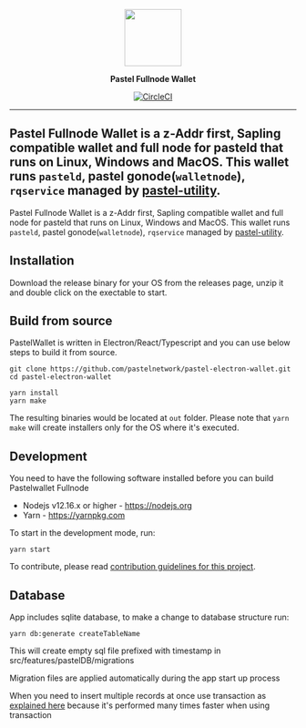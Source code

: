 <p align=center>
  <img height="100px" src="src/common/assets/images/logo.svg"/>
</p>

<p align=center>
  <b>Pastel Fullnode Wallet</b>
</p>

<div align=center>
  
  [![CircleCI](https://circleci.com/gh/pastelnetwork/pastel-electron-wallet/tree/master.svg?style=svg)](https://circleci.com/gh/pastelnetwork/pastel-electron-wallet/tree/master)
  
</div>

---

Pastel Fullnode Wallet is a z-Addr first, Sapling compatible wallet and full node for pasteld that runs on Linux, Windows and MacOS. This wallet runs `pasteld`, pastel gonode(`walletnode`), `rqservice` managed by [pastel-utility](https://pastel.wiki/en/Architecture/pastel-utility).
---

Pastel Fullnode Wallet is a z-Addr first, Sapling compatible wallet and full node for pasteld that runs on Linux, Windows and MacOS. This wallet runs `pasteld`, pastel gonode(`walletnode`), `rqservice` managed by [pastel-utility](https://pastel.wiki/en/Architecture/pastel-utility).

## Installation

Download the release binary for your OS from the releases page, unzip it and double click on the exectable to start.

## Build from source

PastelWallet is written in Electron/React/Typescript and you can use below steps to build it from source.

```
git clone https://github.com/pastelnetwork/pastel-electron-wallet.git
cd pastel-electron-wallet

yarn install
yarn make
```

The resulting binaries would be located at `out` folder. Please note that `yarn make` will create installers only for the OS where it's executed.

## Development

You need to have the following software installed before you can build Pastelwallet Fullnode

- Nodejs v12.16.x or higher - https://nodejs.org
- Yarn - https://yarnpkg.com

To start in the development mode, run:

```
yarn start
```

To contribute, please read [contribution guidelines for this project](docs/CONTRIBUTING.md).

## Database

App includes sqlite database, to make a change to database structure run:

```
yarn db:generate createTableName
```

This will create empty sql file prefixed with timestamp in src/features/pastelDB/migrations

Migration files are applied automatically during the app start up process

When you need to insert multiple records at once use transaction as [explained here](https://github.com/JoshuaWise/better-sqlite3/blob/master/docs/api.md#transactionfunction---function) because it's performed many times faster when using transaction
